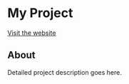# My Project

[Visit the website](https://ro5ti5lav.github.io/weather-app/)

## About
Detailed project description goes here.

